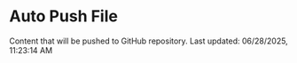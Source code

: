 # Auto Push File

Content that will be pushed to GitHub repository.
Last updated: 06/28/2025, 11:23:14 AM